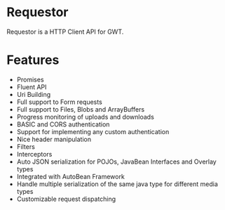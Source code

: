 # Requestor

Requestor is a HTTP Client API for GWT.

# Features

* Promises
* Fluent API
* Uri Building
* Full support to Form requests
* Full support to Files, Blobs and ArrayBuffers
* Progress monitoring of uploads and downloads
* BASIC and CORS authentication
* Support for implementing any custom authentication
* Nice header manipulation
* Filters
* Interceptors
* Auto JSON serialization for POJOs, JavaBean Interfaces and Overlay types
* Integrated with AutoBean Framework
* Handle multiple serialization of the same java type for different media types
* Customizable request dispatching
